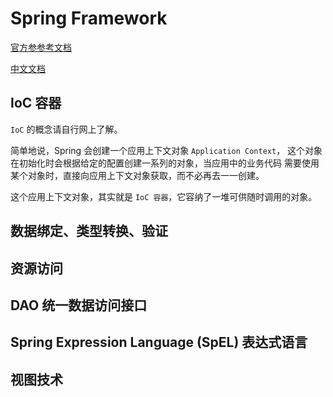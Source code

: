 # Spring Framework

[官方参参考文档](https://docs.spring.io/spring-framework/docs/current/reference/html/)

[中文文档](https://www.cntofu.com/book/95/index.html)

## IoC 容器

`IoC` 的概念请自行网上了解。

简单地说，Spring 会创建一个应用上下文对象 `Application Context`，
这个对象在初始化时会根据给定的配置创建一系列的对象，当应用中的业务代码
需要使用某个对象时，直接向应用上下文对象获取，而不必再去一一创建。

这个应用上下文对象，其实就是 `IoC 容器`，它容纳了一堆可供随时调用的对象。

## 数据绑定、类型转换、验证
## 资源访问
## DAO 统一数据访问接口
## Spring Expression Language (SpEL) 表达式语言
## 视图技术